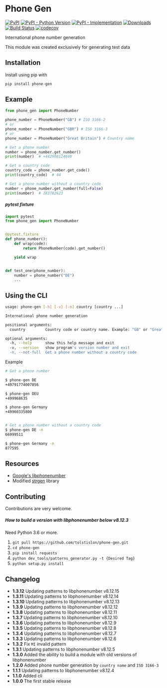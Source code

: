 # Phone Gen

[![PyPI](https://img.shields.io/pypi/v/phone-gen?color=%2301a001&label=pypi&logo=version)](https://pypi.org/project/phone-gen/)
[![PyPI - Python Version](https://img.shields.io/pypi/pyversions/phone-gen.svg)](https://pypi.org/project/phone-gen/)
[![PyPI - Implementation](https://img.shields.io/pypi/implementation/phone-gen)](https://pypi.org/project/phone-gen/)
[![Downloads](https://pepy.tech/badge/phone-gen)](https://pepy.tech/project/phone-gen)
[![Build Status](https://travis-ci.com/tolstislon/phone-gen.svg?branch=master)](https://travis-ci.com/tolstislon/phone-gen)
[![codecov](https://codecov.io/gh/tolstislon/phone-gen/branch/master/graph/badge.svg)](https://codecov.io/gh/tolstislon/phone-gen)

International phone number generation

This module was created exclusively for generating test data


Installation
----
Install using pip with
```bash
pip install phone-gen
```

Example
----
```python
from phone_gen import PhoneNumber

phone_number = PhoneNumber("GB") # ISO 3166-2
# or
phone_number = PhoneNumber("GBR") # ISO 3166-3
# or
phone_number = PhoneNumber("Great Britain") # Country name

# Get a phone number
number = phone_number.get_number()
print(number)  # +442908124840

# Get a country code
country_code = phone_number.get_code()
print(country_code)  # 44

# Get a phone number without a country code
number = phone_number.get_number(full=False)
print(number)  # 183782623
```

##### pytest fixture
```python
import pytest
from phone_gen import PhoneNumber


@pytest.fixture
def phone_number():
    def wrap(code):
        return PhoneNumber(code).get_number()

    yield wrap


def test_one(phone_number):
    number = phone_number("DE")
    ...
```

Using the CLI
----
```bash
usage: phone-gen [-h] [-v] [-n] country [country ...]

International phone number generation

positional arguments:
  country         Country code or country name. Example: "GB" or "Great Britain"

optional arguments:
  -h, --help      show this help message and exit
  -v, --version   show program's version number and exit
  -n, --not-full  Get a phone number without a country code
```

Example
```bash
# Get a phone number

$ phone-gen DE
+49791774007056

$ phone-gen DEU
+499968635

$ phone-gen Germany
+49960335800


# Get a phone number without a country code
$ phone-gen DE -n
66999511

$ phone-gen Germany -n
877595
```

Resources
----
* [Google's libphonenumber](https://github.com/google/libphonenumber)
* Modified [strgen](https://github.com/paul-wolf/strgen) library


Contributing
----
Contributions are very welcome.


##### How to build a version with libphonenumber below v8.12.3
Need Python 3.6 or more.
1. `git pull https://github.com/tolstislon/phone-gen.git`
2. `cd phone-gen`
3. `pip install requests`
4. `python dev_tools/patterns_generator.py -t {Desired Tag}`
5. `python setup.py install`


Changelog
----
* **1.3.12** Updating patterns to libphonenumber v8.12.15
* **1.3.11** Updating patterns to libphonenumber v8.12.14
* **1.3.10** Updating patterns to libphonenumber v8.12.13
* **1.3.9** Updating patterns to libphonenumber v8.12.12
* **1.3.8** Updating patterns to libphonenumber v8.12.11
* **1.3.7** Updating patterns to libphonenumber v8.12.10
* **1.3.6** Updating patterns to libphonenumber v8.12.9
* **1.3.5** Updating patterns to libphonenumber v8.12.8
* **1.3.4** Updating patterns to libphonenumber v8.12.7
* **1.3.3** Updating patterns to libphonenumber v8.12.6
* **1.3.2** Fix `MI` invalid pattern
* **1.3.1** Updating patterns to libphonenumber v8.12.5
* **1.3.0** Added the ability to build a module with old versions of libphonenumber
* **1.2.0** Added phone number generation by `country name` and `ISO 3166-3`
* **1.1.1** Updating patterns to libphonenumber v8.12.4
* **1.1.0** Added cli
* **1.0.0** The first stable release